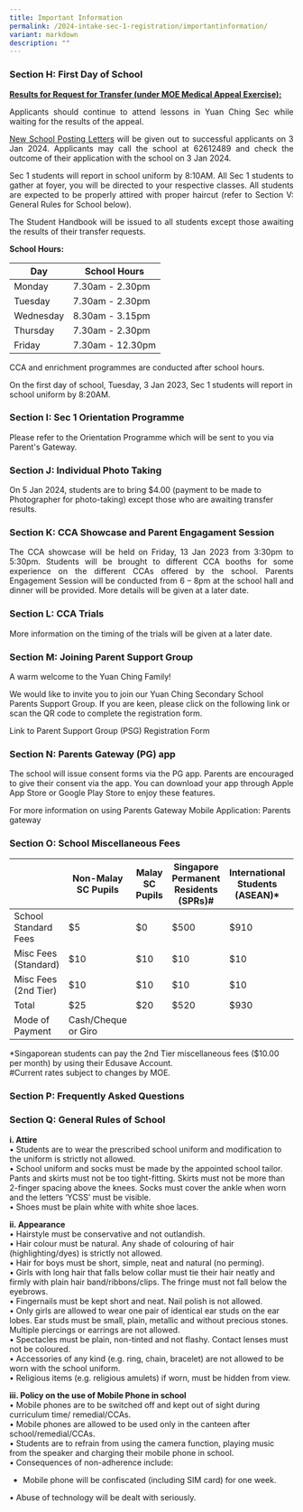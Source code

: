 ```yaml
---
title: Important Information
permalink: /2024-intake-sec-1-registration/importantinformation/
variant: markdown
description: ""
---
```

### Section H: First Day of School

**<u>Results for Request for Transfer (under MOE Medical Appeal Exercise):</u><br>**

<p></p><p style="text-align: justify;">Applicants should continue to attend lessons in Yuan Ching Sec while waiting for the results of the appeal. <br>
	
</p><p style="text-align: justify;"><u>New School Posting Letters</u> will be given out to successful applicants on 3 Jan 2024. Applicants may call the school at 62612489 and check the outcome of their application with the school on 3 Jan 2024. <br>
	
</p><p style="text-align: justify;">Sec 1 students will report in school uniform by 8:10AM. All Sec 1 students to gather at foyer, you will be directed to your respective classes. All students are expected to be properly attired with proper haircut (refer to Section V: General Rules for School below). <br>
	
</p><p style="text-align: justify;">The Student Handbook will be issued to all students except those awaiting the results of their transfer requests. </p>

**School Hours:** <br>

| Day | School Hours | 
| -------- | -------- | 
| Monday    | 7.30am - 2.30pm    | 
| Tuesday   | 7.30am - 2.30pm    | 
| Wednesday   | 8.30am - 3.15pm    | 
| Thursday    | 7.30am - 2.30pm    | 
| Friday   | 7.30am - 12.30pm    | 

CCA and enrichment programmes are conducted after school hours. <br>

On the first day of school, Tuesday, 3 Jan 2023, Sec 1 students will report in school uniform by 8:20AM. <br>


### Section I: Sec 1 Orientation Programme
	
Please refer to the Orientation Programme which will be sent to you via Parent's Gateway. <br>

### Section J: Individual Photo Taking
	
On 5 Jan 2024, students are to bring $4.00 (payment to be made to Photographer for photo-taking) except those who are awaiting transfer results. <br>


### Section K: CCA Showcase and Parent Engagament Session
	
<p></p><p style="text-align: justify;">The CCA showcase will be held on Friday, 13 Jan 2023 from 3:30pm to 5:30pm. Students will be brought to different CCA booths for some experience on the different CCAs offered by the school.
Parents Engagement Session will be conducted from 6 – 8pm at the school hall and dinner will be provided. More details will be given at a later date. <br>

	
### Section L: CCA Trials
	
More information on the timing of the trials will be given at a later date. <br>

	
### Section M: Joining Parent Support Group
	
</p><p style="text-align: justify;">A warm welcome to the Yuan Ching Family! <br>
	
We would like to invite you to join our Yuan Ching Secondary School Parents Support Group. If you are keen, please click on the following link or scan the QR code to complete the registration form. <br>
	
Link to Parent Support Group (PSG) Registration Form


### Section N: Parents Gateway (PG) app
	
</p><p style="text-align: justify;">The school will issue consent forms via the PG app. Parents are encouraged to give their consent via the app. You can download your app through Apple App Store or Google Play Store to enjoy these features. <br>
	
For more information on using Parents Gateway Mobile Application: Parents gateway <br>

	
	
### Section O: School Miscellaneous Fees
	
|  | Non-Malay SC Pupils | Malay SC Pupils | Singapore Permanent Residents (SPRs)# | International Students (ASEAN)* | International Students (NON-ASEAN)#|
| -------- | -------- | -------- | -------- | -------- | -------- |
| School Standard Fees   | $5     | $0     | $500     | $910     | $1770     |
| Misc Fees (Standard)   | $10   | $10     | $10     | $10     | $10     |
| Misc Fees (2nd Tier)  | $10    | $10     | $10     | $10     | $10     |
| Total  | $25     | $20     | $520     | $930     | $1790     |
| Mode of Payment   | Cash/Cheque or Giro |


*Singaporean students can pay the 2nd Tier miscellaneous fees ($10.00 per month) by using their Edusave Account. <br>
#Current rates subject to changes by MOE. <br>
	
### Section P: Frequently Asked Questions
	
### Section Q: General Rules of School
**i. Attire <br>**
•    Students are to wear the prescribed school uniform and modification to the uniform is strictly not allowed. <br>
•    School uniform and socks must be made by the appointed school tailor. Pants and skirts must not be too tight-fitting. Skirts must not be more than 2-finger spacing above the knees. Socks must cover the ankle when worn and the letters ‘YCSS’ must be visible.  <br>
•    Shoes must be plain white with white shoe laces.  <br>
	
**ii. Appearance  <br>**
•    Hairstyle must be conservative and not outlandish.  <br>
•    Hair colour must be natural. Any shade of colouring of hair (highlighting/dyes) is strictly not allowed.  <br>
•    Hair for boys must be short, simple, neat and natural (no perming).  <br>
•    Girls with long hair that falls below collar must tie their hair neatly and firmly with plain hair band/ribbons/clips. The fringe must not fall below the eyebrows.  <br>
•    Fingernails must be kept short and neat. Nail polish is not allowed.  <br>
•    Only girls are allowed to wear one pair of identical ear studs on the ear lobes. Ear studs must be small, plain, metallic and without precious stones. Multiple piercings or earrings are not allowed.  <br>
•    Spectacles must be plain, non-tinted and not flashy. Contact lenses must not be coloured.  <br>
•    Accessories of any kind (e.g. ring, chain, bracelet) are not allowed to be worn with the school uniform.  <br>
•    Religious items (e.g. religious amulets) if worn, must be hidden from view. <br>
	
**iii. Policy on the use of Mobile Phone in school  <br>**
•    Mobile phones are to be switched off and kept out of sight during curriculum time/ remedial/CCAs.  <br>
•    Mobile phones are allowed to be used only in the canteen after school/remedial/CCAs.  <br>
•    Students are to refrain from using the camera function, playing music from the speaker and charging their mobile phone in school. <br>
•    Consequences of non-adherence include: <br>
* Mobile phone will be confiscated (including SIM card) for one week. <br>
	
•    Abuse of technology will be dealt with seriously. <br>

</p>
